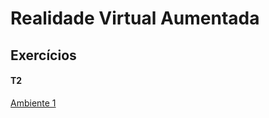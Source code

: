 # Realidade Virtual Aumentada

## Exercícios

#### T2

[Ambiente 1](https://karlaflorentino.github.io/RVA-2021/T2/T2_Ambiente1.html)

